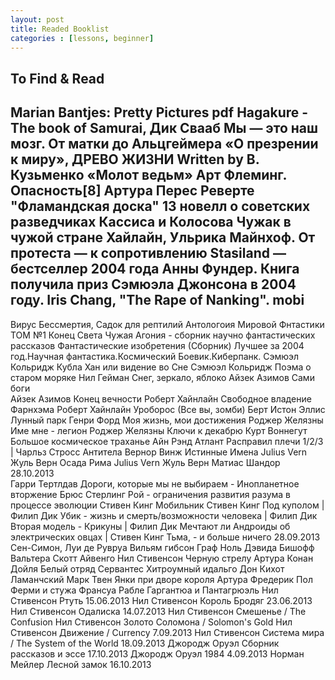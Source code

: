 ```yaml
---
layout: post
title: Readed Booklist 
categories : [lessons, beginner]
---
```

To Find & Read 
---
Marian Bantjes: Pretty Pictures pdf
Hagakure - The book of Samurai,
Дик Свааб Мы — это наш мозг. От матки до Альцгеймера
«О презрении к миру»,
ДРЕВО ЖИЗНИ Written by В. Кузьменкo
«Молот ведьм»
Арт Флеминг. Опасность[8]
Артура Перес Реверте "Фламандская доска"
13 новелл о советских разведчиках Кассиса и Колосова 
Чужак в чужой стране Хайлайн,
Ульрика Майнхоф. От протеста — к сопротивлению
Stasiland — бестселлер 2004 года Анны Фундер. Книга получила приз
Сэмюэла Джонсона в 2004 году.
Iris Chang, "The Rape of Nanking". mobi
----------
Вирус Бессмертия,
Садок для рептилий
Антологоия Мировой Фнтастики ТОМ №1 Конец Света
Чужая Агония - сборник научно фантастических рассказов
Фантастические изобретения (Сборник)
Лучшее за 2004 год.Научная фантастика.Космический Боевик.Киберпанк.
Сэмюэл Кольридж Кубла Хан или видение во Сне
Сэмюэл Кольридж Поэма о старом моряке 
Нил Гейман Снег, зеркало, яблоко
Айзек Азимов Сами боги  
Айзек Азимов Конец вечности
Роберт Хайнлайн Свободное владение Фарнхэма
Роберт Хайнлайн Уроборос (Все вы, зомби)
Берт Истон Эллис Лунный парк
Генри Форд  Моя жизнь, мои достижения 
Роджер Желязны Име мне - легион
Роджер Желязны Ключи к декабрю
Курт Воннегут Большое космическое траханье
Айн Рэнд Атлант Расправил плечи 1/2/3 |
Чарльз Стросс  Антитела
Вернор Винж Истинные Имена
Julius Vern Жуль Верн Осада Рима
Julius Vern Жуль Верн Матиас Шандор 28.10.2013  
Гарри Тертлдав Дороги, которые мы не выбираем - Инопланетное вторжение
Брюс Стерлинг Рой - ограничения развития разума в процессе эволюции
Стивен Кинг Мобильник
Стивен Кинг Под куполом |
Филип Дик Убик - жизнь и смерть/возможности человека |
Филип Дик Вторая модель - Крикуны |
Филип Дик Мечтают ли Андроиды об электрических овцах |
Стивен Кинг Тьма, - и больше ничего 28.09.2013 
Сен-Симон, Луи де Рувруа
Вильям гибсон  Граф Ноль 
Дэвида Бишофф
Вальтера Скотт Айвенго
Нил Стивенсон Черную стрелу 
Артура Конан Дойля Белый отряд
Сервантес Хитроумный идальго Дон Кихот Ламанчский 
Марк Твен Янки при дворе короля Артура 
Фредерик Пол Ферми и стужа
Франсуа Рабле Гаргантюа и Пантагрюэль
Нил Стивенсон Ртуть 15.06.2013
Нил Стивенсон Король Бродяг 23.06.2013
Нил Стивенсон Одалиска 14.07.2013
Нил Стивенсон Смешенье / The Confusion 
Нил Стивенсон Золото Соломона / Solomon's Gold
Нил Стивенсон Движение / Currency 7.09.2013
Нил Стивенсон Система мира / The System of the World 18.09.2013
Джородж Оруэл Сборник рассказов и эссе 17.10.2013
Джородж Оруэл 1984 4.09.2013
Норман Мейлер Лесной замок 16.10.2013 

